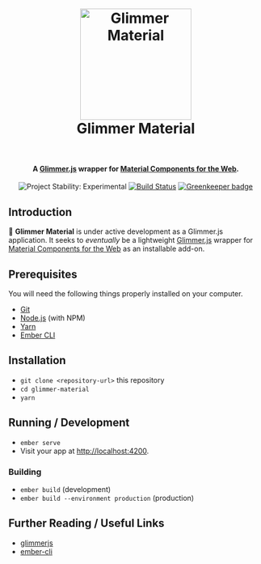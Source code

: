 <h1 align="center">
  <a href="http://cyk.im/glimmer-material/"><img 
  width="220" src="https://user-images.githubusercontent.com/423755/26860023-836b45c0-4af0-11e7-9089-9b67b9a0e37d.png" alt="Glimmer Material"></a>
  <br>
  Glimmer Material
  <br>
  <br>
</h1>

<h4 align="center">
  A <a href="https://glimmerjs.com/">Glimmer.js</a> wrapper for <a href="https://material.io/components/web/">Material Components for the Web</a>.
</h4>

<p align="center">
 <img src="https://img.shields.io/badge/Stability-Experimental-orange.svg" alt="Project Stability: Experimental">
 <a href="https://travis-ci.org/cyk/glimmer-material"><img src="https://travis-ci.org/cyk/glimmer-material.svg?branch=master" alt="Build Status"></a>
 <a href="(https://greenkeeper.io/"><img src="https://badges.greenkeeper.io/cyk/glimmer-material.svg" alt="Greenkeeper badge"></a>
</p>


## Introduction

🚧 **Glimmer Material** is under active development as a Glimmer.js application. It seeks to _eventually_ be a lightweight [Glimmer.js](https://glimmerjs.com/) wrapper for [Material Components for the Web](https://material.io/components/web/) as an installable add-on.


## Prerequisites

You will need the following things properly installed on your computer.

* [Git](https://git-scm.com/)
* [Node.js](https://nodejs.org/) (with NPM)
* [Yarn](https://yarnpkg.com/en/)
* [Ember CLI](https://ember-cli.com/)

## Installation

* `git clone <repository-url>` this repository
* `cd glimmer-material`
* `yarn`

## Running / Development

* `ember serve`
* Visit your app at [http://localhost:4200](http://localhost:4200).

### Building

* `ember build` (development)
* `ember build --environment production` (production)

## Further Reading / Useful Links

* [glimmerjs](http://github.com/tildeio/glimmer/)
* [ember-cli](https://ember-cli.com/)
